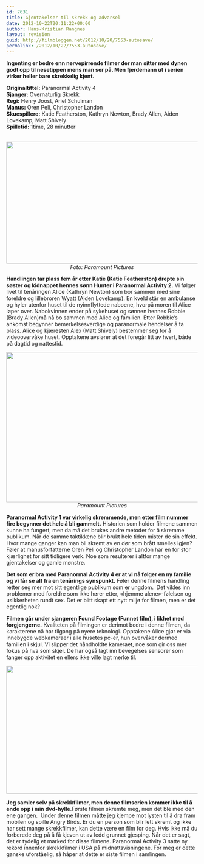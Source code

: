 ```yaml
---
id: 7631
title: Gjentakelser til skrekk og advarsel
date: 2012-10-22T20:11:22+00:00
author: Hans-Kristian Rangnes
layout: revision
guid: http://filmbloggen.net/2012/10/20/7553-autosave/
permalink: /2012/10/22/7553-autosave/
---
```

**Ingenting er bedre enn nervepirrende filmer der man sitter med dynen godt opp til nesetippen mens man ser på. Men fjerdemann ut i serien virker heller bare skrekkelig kjent.<!--more-->**

**Originaltittel:** Paranormal Activity 4  
**Sjanger:** Overnaturlig Skrekk  
**Regi:** Henry Joost, Ariel Schulman  
**Manus:** Oren Peli, Christopher Landon  
**Skuespillere:** Katie Featherston, Kathryn Newton, Brady Allen, Aiden Lovekamp, Matt Shively  
**Spilletid:** 1time, 28 minutter

<p style="text-align: center">
   <a href="http://filmbloggen.net/2012/10/20/gjentakelser-til-skrekk-og-advarsel/kinopoisk-ru/" rel="attachment wp-att-7556"><img class="aligncenter size-large wp-image-7556" src="http://filmbloggen.net/wp-content/uploads//2012/10/paranormal-activity-4-Bilde-05-620x321.jpg" alt="" width="620" height="321" /></a><em>Foto: Paramount Pictures</em>
</p>

**Handlingen tar plass fem år etter Katie (Katie Featherston) drepte sin søster og kidnappet hennes sønn Hunter i Paranormal Activity 2.** Vi følger livet til tenåringen Alice (Kathryn Newton) som bor sammen med sine foreldre og lillebroren Wyatt (Aiden Lovekamp). En kveld står en ambulanse og hyler utenfor huset til de nyinnflyttede naboene, hvorpå moren til Alice løper over. Nabokvinnen ender på sykehuset og sønnen hennes Robbie (Brady Allen)må nå bo sammen med Alice og familien. Etter Robbie’s ankomst begynner bemerkelsesverdige og paranormale hendelser å ta plass. Alice og kjæresten Alex (Matt Shively) bestemmer seg for å videoovervåke huset. Opptakene avslører at det foregår litt av hvert, både på dagtid og nattestid.

<p style="text-align: center">
  <a href="http://filmbloggen.net/2012/10/20/gjentakelser-til-skrekk-og-advarsel/paranormal-activity-4-bilde-04/" rel="attachment wp-att-7561"><img class="aligncenter size-full wp-image-7561" src="http://filmbloggen.net/wp-content/uploads//2012/10/paranormal-activity-4-Bilde-04.jpg" alt="" width="600" height="395" /></a><em>Paramount Pictures</em>
</p>

**Paranormal Activity 1 var virkelig skremmende, men etter film nummer fire begynner det hele å bli gammelt.** Historien som holder filmene sammen kunne ha fungert, men da må det brukes andre metoder for å skremme publikum. Når de samme taktikkene blir brukt hele tiden mister de sin effekt. Hvor mange ganger kan man bli skremt av en dør som brått smelles igjen? Føler at manusforfatterne Oren Peli og Christopher Landon har en for stor kjærlighet for sitt tidligere verk. Noe som resulterer i altfor mange gjentakelser og gamle mønstre.

**Det som er bra med Paranormal Activity 4 er at vi nå følger en ny familie og vi får se alt fra en tenårings synspunkt.** Føler denne filmens handling retter seg mer mot sitt egentlige publikum som er ungdom.  Det vikles inn problemer med foreldre som ikke hører etter, &laquo;hjemme alene&raquo;-følelsen og usikkerheten rundt sex. Det er blitt skapt ett nytt miljø for filmen, men er det egentlig nok?

**Filmen går under sjangeren Found Footage (Funnet film), i likhet med forgjengerne.** Kvaliteten på filmingen er derimot bedre i denne filmen, da karakterene nå har tilgang på nyere teknologi. Opptakene Alice gjør er via innebygde webkameraer i alle husetes pc-er, hun overvåker dermed familien i skjul. Vi slipper det håndholdte kameraet, noe som gir oss mer fokus på hva som skjer. De har også lagt inn bevegelses sensorer som fanger opp aktivitet en ellers ikke ville lagt merke til.

<p style="text-align: center">
  <a href="http://filmbloggen.net/2012/10/20/gjentakelser-til-skrekk-og-advarsel/paranormal-activity-4-bilde-03/" rel="attachment wp-att-7562"><img class="aligncenter size-full wp-image-7562" src="http://filmbloggen.net/wp-content/uploads//2012/10/paranormal-activity-4-Bilde-03.jpg" alt="" width="600" height="337" /></a>
</p>

**Jeg samler selv på skrekkfilmer, men denne filmserien kommer ikke til å ende opp i min dvd-hylle**.Første filmen skremte meg, men det ble med den ene gangen.  Under denne filmen måtte jeg kjempe mot lysten til å dra fram mobilen og spille Angry Birds. Er du en person som blir lett skremt og ikke har sett mange skrekkfilmer, kan dette være en film for deg. Hvis ikke må du forberede deg på å få kjeven ut av ledd grunnet gjesping. Når det er sagt, det er tydelig et marked for disse filmene. Paranormal Activity 3 satte ny rekord innenfor skrekkfilmer i USA på midnattsvisningene. For meg er dette ganske uforståelig, så håper at dette er siste filmen i samlingen.
